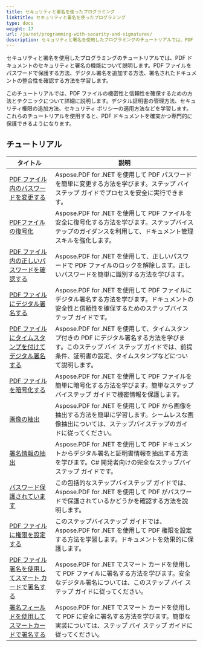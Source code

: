 ```yaml
---
title: セキュリティと署名を使ったプログラミング
linktitle: セキュリティと署名を使ったプログラミング
type: docs
weight: 17
url: /ja/net/programming-with-security-and-signatures/
description: セキュリティと署名を使用したプログラミングのチュートリアルでは、PDF ドキュメントを保護して署名し、機密性と信頼性を確保する方法を学習します。
---
```

セキュリティと署名を使用したプログラミングのチュートリアルでは、PDF ドキュメントのセキュリティと署名の機能について説明します。PDF ファイルをパスワードで保護する方法、デジタル署名を追加する方法、署名されたドキュメントの整合性を確認する方法を学習します。

このチュートリアルでは、PDF ファイルの機密性と信頼性を確保するための方法とテクニックについて詳細に説明します。デジタル証明書の管理方法、セキュリティ権限の追加方法、セキュリティ ポリシーの適用方法などを学習します。これらのチュートリアルを使用すると、PDF ドキュメントを確実かつ専門的に保護できるようになります。

## チュートリアル
| タイトル | 説明 |
| --- | --- | 
| [PDF ファイル内のパスワードを変更する](./change-password/) | Aspose.PDF for .NET を使用して PDF パスワードを簡単に変更する方法を学びます。ステップ バイ ステップ ガイドでプロセスを安全に実行できます。 |  
| [PDFファイルの復号化](./decrypt/) | Aspose.PDF for .NET を使用して PDF ファイルを安全に復号化する方法を学びます。ステップバイステップのガイダンスを利用して、ドキュメント管理スキルを強化します。 |  
| [PDF ファイル内の正しいパスワードを確認する](./determine-correct-password/) | Aspose.PDF for .NET を使用して、正しいパスワードで PDF ファイルのロックを解除します。正しいパスワードを簡単に識別する方法を学びます。 |  
| [PDF ファイルにデジタル署名する](./digitally-sign/) | Aspose.PDF for .NET を使用して PDF ファイルにデジタル署名する方法を学びます。ドキュメントの安全性と信頼性を確保するためのステップバイステップ ガイドです。 |  
| [PDF ファイルにタイムスタンプを付けてデジタル署名する](./digitally-sign-with-time-stamp/) | Aspose.PDF for .NET を使用して、タイムスタンプ付きの PDF にデジタル署名する方法を学びます。このステップ バイ ステップ ガイドでは、前提条件、証明書の設定、タイムスタンプなどについて説明します。 |  
| [PDF ファイルを暗号化する](./encrypt/) | Aspose.PDF for .NET を使用して PDF ファイルを簡単に暗号化する方法を学びます。簡単なステップバイステップ ガイドで機密情報を保護します。 |  
| [画像の抽出](./extracting-image/) | Aspose.PDF for .NET を使用して PDF から画像を抽出する方法を簡単に学習します。シームレスな画像抽出については、ステップバイステップのガイドに従ってください。 |  
| [署名情報の抽出](./extract-signature-info/) | Aspose.PDF for .NET を使用して PDF ドキュメントからデジタル署名と証明書情報を抽出する方法を学びます。C# 開発者向けの完全なステップバイステップ ガイドです。 |  
| [パスワード保護されています](./is-password-protected/) | この包括的なステップバイステップ ガイドでは、Aspose.PDF for .NET を使用して PDF がパスワードで保護されているかどうかを確認する方法を説明します。 |  
| [PDF ファイルに権限を設定する](./set-privileges/) | このステップバイステップ ガイドでは、Aspose.PDF for .NET を使用して PDF 権限を設定する方法を学習します。ドキュメントを効果的に保護します。 |  
| [PDF ファイル署名を使用してスマート カードで署名する](./sign-with-smart-card-using-pdf-file-signature/) | Aspose.PDF for .NET でスマート カードを使用して PDF ファイルに署名する方法を学びます。安全なデジタル署名については、このステップ バイ ステップ ガイドに従ってください。 |  
| [署名フィールドを使用してスマートカードで署名する](./sign-with-smart-card-using-signature-field/) | Aspose.PDF for .NET でスマート カードを使用して PDF に安全に署名する方法を学びます。簡単な実装については、ステップ バイ ステップ ガイドに従ってください。 |  
